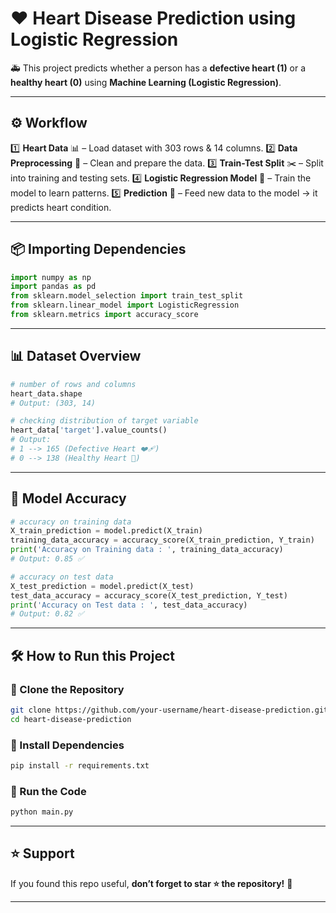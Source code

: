 # ❤️ Heart Disease Prediction using Logistic Regression

🚑 This project predicts whether a person has a **defective heart (1)** or a **healthy heart (0)** using **Machine Learning (Logistic Regression)**.

---

## ⚙️ Workflow

1️⃣ **Heart Data** 📊 – Load dataset with 303 rows & 14 columns.
2️⃣ **Data Preprocessing** 🧹 – Clean and prepare the data.
3️⃣ **Train-Test Split** ✂️ – Split into training and testing sets.
4️⃣ **Logistic Regression Model** 🧠 – Train the model to learn patterns.
5️⃣ **Prediction** 🔮 – Feed new data to the model → it predicts heart condition.

---

## 📦 Importing Dependencies

```python
import numpy as np
import pandas as pd
from sklearn.model_selection import train_test_split
from sklearn.linear_model import LogisticRegression
from sklearn.metrics import accuracy_score
```

---

## 📊 Dataset Overview

```python
# number of rows and columns
heart_data.shape
# Output: (303, 14)

# checking distribution of target variable
heart_data['target'].value_counts()
# Output:
# 1 --> 165 (Defective Heart ❤️‍🩹)
# 0 --> 138 (Healthy Heart 💚)
```

---

## 🎯 Model Accuracy

```python
# accuracy on training data
X_train_prediction = model.predict(X_train)
training_data_accuracy = accuracy_score(X_train_prediction, Y_train)
print('Accuracy on Training data : ', training_data_accuracy)
# Output: 0.85 ✅

# accuracy on test data
X_test_prediction = model.predict(X_test)
test_data_accuracy = accuracy_score(X_test_prediction, Y_test)
print('Accuracy on Test data : ', test_data_accuracy)
# Output: 0.82 ✅
```

---

## 🛠️ How to Run this Project

### 🔹 Clone the Repository

```bash
git clone https://github.com/your-username/heart-disease-prediction.git
cd heart-disease-prediction
```

### 🔹 Install Dependencies

```bash
pip install -r requirements.txt
```

### 🔹 Run the Code

```bash
python main.py
```

---

## ⭐ Support

If you found this repo useful, **don’t forget to star ⭐ the repository!** 🚀

---
